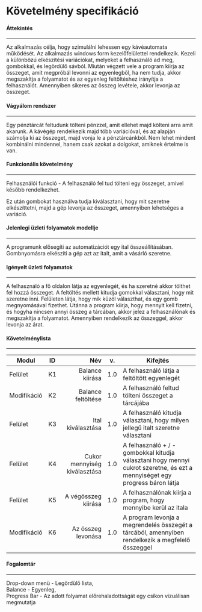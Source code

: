 # Követelmény specifikáció
#### Áttekintés
***

Az alkalmazás célja, hogy szimulálni lehessen egy kávéautomata működését.
Az alkalmazás windows form kezelőfelülettel rendelkezik.
Kezeli a különbözú elkészítési variációkat, melyeket a felhasználó ad meg, gombokkal, és legördülő sávból.
Miután végzett vele a program kiirja az összeget, amit megpróbál levonni az egyenlegből, ha nem tudja, akkor megszakítja a folyamatot és az egyenleg feltöltéshez irányítja a felhasználót. Amennyiben sikeres az összeg levétele, akkor levonja az összeget.

#### Vágyálom rendszer
***
Egy pénztárcát feltudunk tölteni pénzzel, amit ellehet majd költeni arra amit akarunk.
A kávégép rendelkezik majd több variációval, és az alapján számolja ki az összeget, majd vonja le a pénztárcánkból.
Nem lehet mindent kombinálni mindennel, hanem csak azokat a dolgokat, amiknek értelme is van.

#### Funkcionális követelmény
***
Felhasználói funkció -  A felhasználó fel tud tölteni egy összeget, amivel később rendelkezhet.

Ez után gombokat használva tudja kiválasztani, hogy mit szeretne elkészíttetni, majd a gép levonja az összeget, amennyiben lehetséges a variáció.

#### Jelenlegi üzleti folyamatok modellje
***
A programunk elősegíti az automatizációt egy ital összeállításában.
Gombnyomásra elkészíti a gép azt az italt, amit a vásárló szeretne.

#### Igényelt üzleti folyamatok
***
A felhasználó a fő oldalon látja az egyenlegét, és ha szeretné akkor tölthet fel hozzá összeget.
A feltöltés mellett kitudja gomokkal választani, hogy mit szeretne inni. Felületen látja, hogy mik küzöl választhat, és egy gomb megnyomásával fizethet.
Utánna a program kiirja, hogy mennyit kell fizetni, és hogyha nincsen annyi összeg a tárcában, akkor jelez a felhasználónak és megszakítja a folyamatot.
Amennyiben rendelkezik az összeggel, akkor levonja az árat.


#### Követelménylista
***

| Modul      | ID         | Név  |v. |  Kifejtés|
| ------------- |:-------------:| -----:|-|--|
| Felület   | K1 | Balance kiirása |1.0| A felhasználó látja a feltöltött egyenlegét|
|Modifikáció | K2 | Balance feltöltése  |1.0| A felhasználó feltud tölteni összeget a tárcájába|
| Felület| K3 | Ital kiválasztása  | 1.0| A felhasználó kitudja választani, hogy milyen jellegű italt szeretne választani|
| Felület| K4 | Cukor mennyiség kiválasztása  |1.0|A felhasználó + / - gombokkal kitudja választani hogy mennyi cukrot szeretne, és ezt a mennyiséget egy progress báron látja|
|Felület | K5 |A végösszeg kiirása  |1.0| A felhasználónak kiirja a program, hogy mennyibe kerül az itala|
|Modifikáció | K6 |Az összeg levonása  |1.0|A program levonja a megrendelés összegét a tárcából, amennyiben rendelkezik a megfelelő összeggel|

#### Fogalomtár
***
Drop-down menü - Legördülő lista,<br>
Balance - Egyenleg,<br>
Progress Bar - Az adott folyamat előrehaladottságát egy csíkon vizuálisan megmutatja<br>

